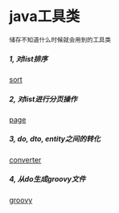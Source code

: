 java工具类
=

    储存不知道什么时候就会用到的工具类

##### 1, 对list排序
[sort][]

##### 2, 对list进行分页操作
[page][]

##### 3, do, dto, entity之间的转化
[converter][]

##### 4, 从do生成groovy文件
[groovy][]

[sort]:src/main/java/com/github/luomingxuorg/javaUtil/Util/SortUtil.java "排序"
[page]:src/main/java/com/github/luomingxuorg/javaUtil/Util/ListPageHelper.java "分页"
[converter]:src/main/java/com/github/luomingxuorg/javaUtil/Util/ConverterHelper.java "转化"
[groovy]:src/main/java/com/github/luomingxuorg/javaUtil/Util/Do2Groovy.java "groovy文件"